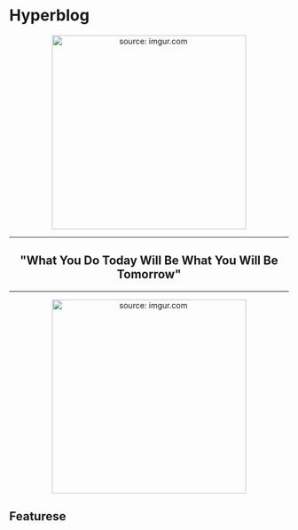 # Hyperblog
<div align="center">
  <img src="https://i.imgur.com/9HLVd7Z.gif" alt="source: imgur.com" style="width: 350px;">
</div>

---

<h2 align="center"><strong>"What You Do Today Will Be What You Will Be Tomorrow"</strong></h2>

---

<div align="center">
  <a href="https://imgur.com/YijLU6u">
    <img src="https://i.imgur.com/YijLU6u.png" alt="source: imgur.com" style="width: 350px;">
  </a>
</div>

## Featurese
